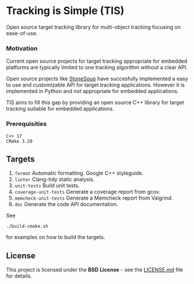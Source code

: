 # Tracking is Simple (TIS)

Open source target tracking library for multi-object tracking focusing on ease-of-use.

### Motivation

Current open source projects for target tracking appropriate for embedded platforms are typically limited to one tracking algorithm without a clear API.

Open source projects like [StoneSoup](https://github.com/dstl/Stone-Soup) have succesfully implemented a easy to use and customizable API for target tracking applications. However it is implemented in Python and not appropriate for embedded applications.

TIS aims to fill this gap by providing an open source C++ library for target tracking suitable for embedded applications.


### Prerequisities

```
C++ 17
CMake 3.20
```

## Targets

1. `format` Automatic formatting. Google C++ styleguide.
2. `linter` Clang-tidy static analysis.
3. `unit-tests` Build unit tests.
4. `coverage-unit-tests` Generate a coverage report from gcov.
5. `memcheck-unit-tests` Generate a Memcheck report from Valgrind.
6. `doc` Generate the code API documentation.

See
```
./build-cmake.sh
```
for examples on how to build the targets.

## License

This project is licensed under the **BSD License** - see the [LICENSE.md](LICENSE.md) file for details.
